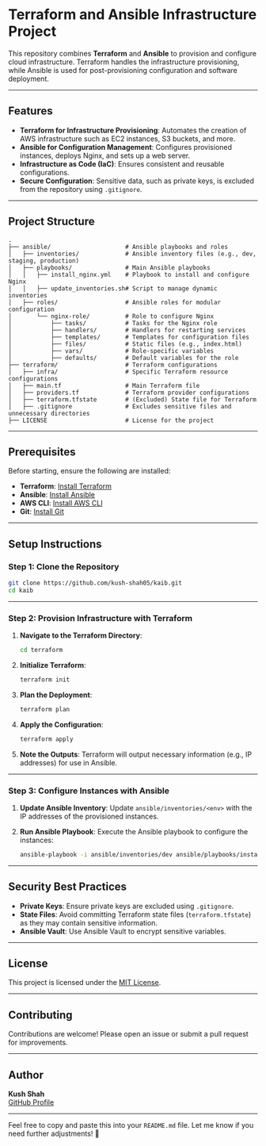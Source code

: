 # Terraform and Ansible Infrastructure Project

This repository combines **Terraform** and **Ansible** to provision and configure cloud infrastructure. Terraform handles the infrastructure provisioning, while Ansible is used for post-provisioning configuration and software deployment.

---

## Features

- **Terraform for Infrastructure Provisioning**: Automates the creation of AWS infrastructure such as EC2 instances, S3 buckets, and more.
- **Ansible for Configuration Management**: Configures provisioned instances, deploys Nginx, and sets up a web server.
- **Infrastructure as Code (IaC)**: Ensures consistent and reusable configurations.
- **Secure Configuration**: Sensitive data, such as private keys, is excluded from the repository using `.gitignore`.

---

## Project Structure

```
.
├── ansible/                     # Ansible playbooks and roles
│   ├── inventories/             # Ansible inventory files (e.g., dev, staging, production)
│   ├── playbooks/               # Main Ansible playbooks
│   │   ├── install_nginx.yml    # Playbook to install and configure Nginx
│   │   ├── update_inventories.sh# Script to manage dynamic inventories
│   ├── roles/                   # Ansible roles for modular configuration
│       └── nginx-role/          # Role to configure Nginx
│           ├── tasks/           # Tasks for the Nginx role
│           ├── handlers/        # Handlers for restarting services
│           ├── templates/       # Templates for configuration files
│           ├── files/           # Static files (e.g., index.html)
│           ├── vars/            # Role-specific variables
│           ├── defaults/        # Default variables for the role
├── terraform/                   # Terraform configurations
│   ├── infra/                   # Specific Terraform resource configurations
│   ├── main.tf                  # Main Terraform file
│   ├── providers.tf             # Terraform provider configurations
│   ├── terraform.tfstate        # (Excluded) State file for Terraform
│   ├── .gitignore               # Excludes sensitive files and unnecessary directories
├── LICENSE                      # License for the project
```

---

## Prerequisites

Before starting, ensure the following are installed:

- **Terraform**: [Install Terraform](https://www.terraform.io/downloads.html)
- **Ansible**: [Install Ansible](https://docs.ansible.com/ansible/latest/installation_guide/intro_installation.html)
- **AWS CLI**: [Install AWS CLI](https://docs.aws.amazon.com/cli/latest/userguide/install-cliv2.html)
- **Git**: [Install Git](https://git-scm.com/downloads)

---

## Setup Instructions

### Step 1: Clone the Repository
```bash
git clone https://github.com/kush-shah05/kaib.git
cd kaib
```

---

### Step 2: Provision Infrastructure with Terraform

1. **Navigate to the Terraform Directory**:
   ```bash
   cd terraform
   ```

2. **Initialize Terraform**:
   ```bash
   terraform init
   ```

3. **Plan the Deployment**:
   ```bash
   terraform plan
   ```

4. **Apply the Configuration**:
   ```bash
   terraform apply
   ```

5. **Note the Outputs**:
   Terraform will output necessary information (e.g., IP addresses) for use in Ansible.

---

### Step 3: Configure Instances with Ansible

1. **Update Ansible Inventory**:
   Update `ansible/inventories/<env>` with the IP addresses of the provisioned instances.

2. **Run Ansible Playbook**:
   Execute the Ansible playbook to configure the instances:
   ```bash
   ansible-playbook -i ansible/inventories/dev ansible/playbooks/install_nginx.yml
   ```

---

## Security Best Practices

- **Private Keys**: Ensure private keys are excluded using `.gitignore`.
- **State Files**: Avoid committing Terraform state files (`terraform.tfstate`) as they may contain sensitive information.
- **Ansible Vault**: Use Ansible Vault to encrypt sensitive variables.

---

## License

This project is licensed under the [MIT License](LICENSE).

---

## Contributing

Contributions are welcome! Please open an issue or submit a pull request for improvements.

---

## Author

**Kush Shah**  
[GitHub Profile](https://github.com/kush-shah05)

---

Feel free to copy and paste this into your `README.md` file. Let me know if you need further adjustments! 🚀

